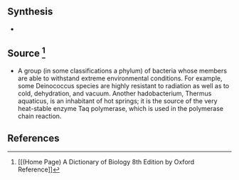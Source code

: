 ## Synthesis
- 
## Source [^1]
- A group (in some classifications a phylum) of bacteria whose members are able to withstand extreme environmental conditions. For example, some Deinococcus species are highly resistant to radiation as well as to cold, dehydration, and vacuum. Another hadobacterium, Thermus aquaticus, is an inhabitant of hot springs; it is the source of the very heat-stable enzyme Taq polymerase, which is used in the polymerase chain reaction.
## References

[^1]: [[(Home Page) A Dictionary of Biology 8th Edition by Oxford Reference]]